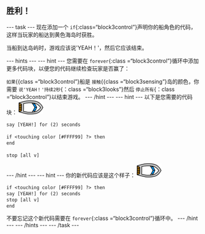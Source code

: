 ## 胜利！

\--- task \--- 现在添加一个 `if`{:class=“block3control”}声明你的船角色的代码，这样当玩家的船达到黄色海岛时获胜。

当船到达岛屿时，游戏应该说'YEAH！'，然后它应该结束。

\--- hints \--- \--- hint \--- 您需要在 `forever`{:class =“block3control”}循环中添加更多代码块，以便您的代码继续检查玩家是否赢了：

`如果`{{class =“block3control”}船是 `接触`{{class =“block3sensing”}岛的颜色，你需要 `说'YEAH！'持续2秒`{：class =“block3looks”}然后 `停止所有`{：class =“block3control”}以结束游戏。 \--- /hint \--- \--- hint \--- 以下是您需要的代码块： ![船角色](images/boat_resize.png)

```blocks3
say [YEAH!] for (2) seconds

if <touching color [#FFFF99] ?> then
end

stop [all v]

```

\--- /hint \--- \--- hint \--- 你的新代码应该是这个样子： ![船角色](images/boat_resize.png)

```blocks3
if <touching color [#FFFF99] ?> then
say [YEAH!] for (2) seconds
stop [all v]
end
```

不要忘记这个新代码需要在 `forever`{:class =“block3control”}循环中。 \--- /hint \--- \--- /hints \--- \--- /task \---